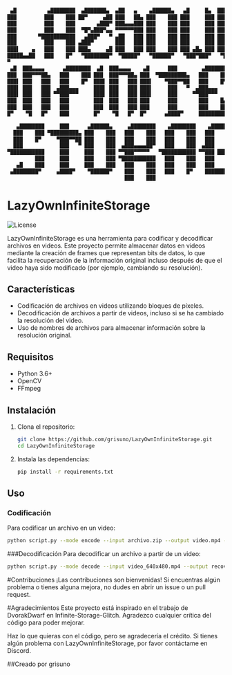 ```sh
 ▄█          ▄████████  ▄███████▄  ▄██   ▄    ▄██████▄   ▄█     █▄  ███▄▄▄▄             
███         ███    ███ ██▀     ▄██ ███   ██▄ ███    ███ ███     ███ ███▀▀▀██▄           
███         ███    ███       ▄███▀ ███▄▄▄███ ███    ███ ███     ███ ███   ███           
███         ███    ███  ▀█▀▄███▀▄▄ ▀▀▀▀▀▀███ ███    ███ ███     ███ ███   ███           
███       ▀███████████   ▄███▀   ▀ ▄██   ███ ███    ███ ███     ███ ███   ███           
███         ███    ███ ▄███▀       ███   ███ ███    ███ ███     ███ ███   ███           
███▌    ▄   ███    ███ ███▄     ▄█ ███   ███ ███    ███ ███ ▄█▄ ███ ███   ███           
█████▄▄██   ███    █▀   ▀████████▀  ▀█████▀   ▀██████▀   ▀███▀███▀   ▀█   █▀            
▀                                                                                       
 ▄█  ███▄▄▄▄      ▄████████  ▄█  ███▄▄▄▄    ▄█      ███        ▄████████                
███  ███▀▀▀██▄   ███    ███ ███  ███▀▀▀██▄ ███  ▀█████████▄   ███    ███                
███▌ ███   ███   ███    █▀  ███▌ ███   ███ ███▌    ▀███▀▀██   ███    █▀                 
███▌ ███   ███  ▄███▄▄▄     ███▌ ███   ███ ███▌     ███   ▀  ▄███▄▄▄                    
███▌ ███   ███ ▀▀███▀▀▀     ███▌ ███   ███ ███▌     ███     ▀▀███▀▀▀                    
███  ███   ███   ███        ███  ███   ███ ███      ███       ███    █▄                 
███  ███   ███   ███        ███  ███   ███ ███      ███       ███    ███                
█▀    ▀█   █▀    ███        █▀    ▀█   █▀  █▀      ▄████▀     ██████████                
                                                                                        
   ▄████████     ███      ▄██████▄     ▄████████    ▄████████    ▄██████▄     ▄████████ 
  ███    ███ ▀█████████▄ ███    ███   ███    ███   ███    ███   ███    ███   ███    ███ 
  ███    █▀     ▀███▀▀██ ███    ███   ███    ███   ███    ███   ███    █▀    ███    █▀  
  ███            ███   ▀ ███    ███  ▄███▄▄▄▄██▀   ███    ███  ▄███         ▄███▄▄▄     
▀███████████     ███     ███    ███ ▀▀███▀▀▀▀▀   ▀███████████ ▀▀███ ████▄  ▀▀███▀▀▀     
         ███     ███     ███    ███ ▀███████████   ███    ███   ███    ███   ███    █▄  
   ▄█    ███     ███     ███    ███   ███    ███   ███    ███   ███    ███   ███    ███ 
 ▄████████▀     ▄████▀    ▀██████▀    ███    ███   ███    █▀    ████████▀    ██████████ 
                                      ███    ███                                        
```

# LazyOwnInfiniteStorage

![License](https://img.shields.io/github/license/grisuno/LazyOwn?style=flat-square)



LazyOwnInfiniteStorage es una herramienta para codificar y decodificar archivos en videos. Este proyecto permite almacenar datos en videos mediante la creación de frames que representan bits de datos, lo que facilita la recuperación de la información original incluso después de que el video haya sido modificado (por ejemplo, cambiando su resolución).

## Características

- Codificación de archivos en videos utilizando bloques de píxeles.
- Decodificación de archivos a partir de videos, incluso si se ha cambiado la resolución del video.
- Uso de nombres de archivos para almacenar información sobre la resolución original.

## Requisitos

- Python 3.6+
- OpenCV
- FFmpeg

## Instalación

1. Clona el repositorio:

    ```sh
    git clone https://github.com/grisuno/LazyOwnInfiniteStorage.git
    cd LazyOwnInfiniteStorage
    ```

2. Instala las dependencias:

    ```sh
    pip install -r requirements.txt
    ```

## Uso

### Codificación

Para codificar un archivo en un video:

```sh
python script.py --mode encode --input archivo.zip --output video.mp4 --frame_size 640 480 --fps 30 --block_size 4
```

###Decodificación
Para decodificar un archivo a partir de un video:

```sh
python script.py --mode decode --input video_640x480.mp4 --output recoveredfile.zip --block_size 4
```

#Contribuciones
¡Las contribuciones son bienvenidas! Si encuentras algún problema o tienes alguna mejora, no dudes en abrir un issue o un pull request.

#Agradecimientos
Este proyecto está inspirado en el trabajo de DvorakDwarf en Infinite-Storage-Glitch. Agradezco cualquier crítica del código para poder mejorar.

Haz lo que quieras con el código, pero se agradecería el crédito. Si tienes algún problema con LazyOwnInfiniteStorage, por favor contáctame en Discord.

##Creado por grisuno
